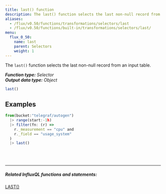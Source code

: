 ```yaml
---
title: last() function
description: The last() function selects the last non-null record from an input table.
aliases:
  - /flux/v0.50/functions/transformations/selectors/last
  - /flux/v0.50/functions/built-in/transformations/selectors/last/
menu:
  flux_0_50:
    name: last
    parent: Selectors
    weight: 1
---
```


The `last()` function selects the last non-null record from an input table.

_**Function type:** Selector_  
_**Output data type:** Object_

```js
last()
```

## Examples
```js
from(bucket:"telegraf/autogen")
  |> range(start:-1h)
  |> filter(fn: (r) =>
    r._measurement == "cpu" and
    r._field == "usage_system"
  )
  |> last()
```

<hr style="margin-top:4rem"/>

##### Related InfluxQL functions and statements:
[LAST()](/influxdb/latest/query_language/functions/#last)  
